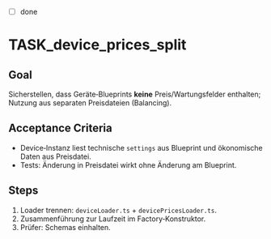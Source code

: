 - [ ] done

# TASK_device_prices_split

## Goal

Sicherstellen, dass Geräte‑Blueprints **keine** Preis/Wartungsfelder enthalten; Nutzung aus separaten Preisdateien (Balancing).

## Acceptance Criteria

- Device‑Instanz liest technische `settings` aus Blueprint und ökonomische Daten aus Preisdatei.
- Tests: Änderung in Preisdatei wirkt ohne Änderung am Blueprint.

## Steps

1. Loader trennen: `deviceLoader.ts` + `devicePricesLoader.ts`.
2. Zusammenführung zur Laufzeit im Factory‑Konstruktor.
3. Prüfer: Schemas einhalten.
